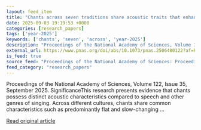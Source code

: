 ```yaml
---
layout: feed_item
title: "Chants across seven traditions share acoustic traits that enhance subjective relaxation"
date: 2025-09-03 19:19:53 +0000
categories: [research_papers]
tags: ['year-2025']
keywords: ['chants', 'seven', 'across', 'year-2025']
description: "Proceedings of the National Academy of Sciences, Volume 122, Issue 35, September 2025"
external_url: https://www.pnas.org/doi/abs/10.1073/pnas.2506480122?af=R
is_feed: true
source_feed: "Proceedings of the National Academy of Sciences: Proceedings of the National Academy of Sciences: Table of Contents"
feed_category: "research_papers"
---
```


Proceedings of the National Academy of Sciences, Volume 122, Issue 35, September 2025. SignificanceThis research presents evidence that chants possess distinct acoustic characteristics compared to speech and other genres of singing. Across different cultures, chants share common characteristics such as predominantly flat and slow-changing ...

[Read original article](https://www.pnas.org/doi/abs/10.1073/pnas.2506480122?af=R)
